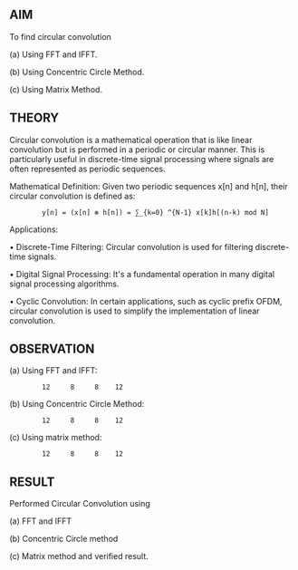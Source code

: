 ## AIM

To find circular convolution 

(a) Using FFT and IFFT. 

(b) Using Concentric Circle Method. 

(c) Using Matrix Method. 

## THEORY

Circular convolution is a mathematical operation that is like linear convolution but is performed in a periodic or circular manner. This is particularly useful in discrete-time signal processing where signals are often represented as periodic sequences. 

Mathematical Definition: 
Given two periodic sequences x[n] and h[n], their circular convolution is defined as: 

            y[n] = (x[n] ⊛ h[n]) = ∑_{k=0} ^{N-1} x[k]h[(n-k) mod N]  

Applications: 

•  Discrete-Time Filtering: Circular convolution is used for filtering discrete-time signals. 

•  Digital Signal Processing: It's a fundamental operation in many digital signal processing        algorithms. 

•  Cyclic Convolution: In certain applications, such as cyclic prefix OFDM, circular convolution is used to simplify the implementation of linear convolution.

## OBSERVATION

(a) Using FFT and IFFT:
            
            12     8     8    12

(b) Using Concentric Circle Method:            
           
            12     8     8    12

(c) Using matrix method:
        
            12     8     8    12

## RESULT

Performed Circular Convolution using 

(a) FFT and IFFT

(b) Concentric Circle method

(c) Matrix method and verified result.

